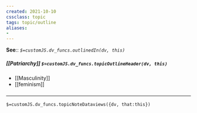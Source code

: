 ```yaml
---
created: 2021-10-10
cssclass: topic
tags: topic/outline
aliases:
- 
---
```


**See**:: 
*`$=customJS.dv_funcs.outlinedIn(dv, this)`*

##### [[Patriarchy]] `$=customJS.dv_funcs.topicOutlineHeader(dv, this)`

- [[Masculinity]]
- [[feminism]]

### <hr class="dataviews"/>

`$=customJS.dv_funcs.topicNoteDataviews({dv, that:this})`

